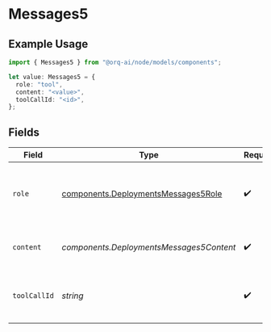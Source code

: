 # Messages5

## Example Usage

```typescript
import { Messages5 } from "@orq-ai/node/models/components";

let value: Messages5 = {
  role: "tool",
  content: "<value>",
  toolCallId: "<id>",
};
```

## Fields

| Field                                                                                      | Type                                                                                       | Required                                                                                   | Description                                                                                |
| ------------------------------------------------------------------------------------------ | ------------------------------------------------------------------------------------------ | ------------------------------------------------------------------------------------------ | ------------------------------------------------------------------------------------------ |
| `role`                                                                                     | [components.DeploymentsMessages5Role](../../models/components/deploymentsmessages5role.md) | :heavy_check_mark:                                                                         | The role of the messages author, in this case tool.                                        |
| `content`                                                                                  | *components.DeploymentsMessages5Content*                                                   | :heavy_check_mark:                                                                         | The contents of the tool message.                                                          |
| `toolCallId`                                                                               | *string*                                                                                   | :heavy_check_mark:                                                                         | Tool call that this message is responding to.                                              |